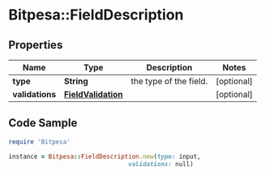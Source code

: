 # Bitpesa::FieldDescription

## Properties

Name | Type | Description | Notes
------------ | ------------- | ------------- | -------------
**type** | **String** | the type of the field. | [optional] 
**validations** | [**FieldValidation**](FieldValidation.md) |  | [optional] 

## Code Sample

```ruby
require 'Bitpesa'

instance = Bitpesa::FieldDescription.new(type: input,
                                 validations: null)
```



